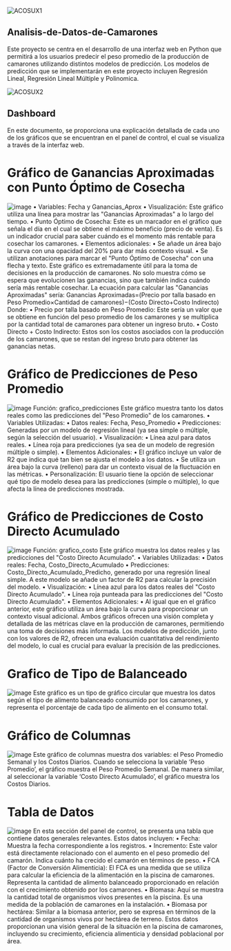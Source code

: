 ![ACOSUX1](https://github.com/sebaburella/Analisis-de-Datos-de-Camarones/assets/106763237/be579218-dcc6-4b4b-a166-3298444403ae)

##  Analisis-de-Datos-de-Camarones
Este proyecto se centra en el desarrollo de una interfaz web en Python que permitirá a los usuarios predecir el peso promedio de la producción de camarones utilizando distintos modelos de predicción. Los modelos de predicción que se implementarán en este proyecto incluyen Regresión Lineal, Regresión Lineal Múltiple y Polinomica.

![ACOSUX2](https://github.com/sebaburella/Analisis-de-Datos-de-Camarones/assets/106763237/31d5194d-0520-45f2-8f5a-28045bfb899a)


##  Dashboard 
En este documento, se proporciona una explicación detallada de cada uno de los gráficos que se encuentran en el panel de control, el cual se visualiza a través de la interfaz web.

# Gráfico de Ganancias Aproximadas con Punto Óptimo de Cosecha
![image](https://github.com/sebaburella/Analisis-de-Datos-de-Camarones/assets/106763237/5cd4d734-8deb-451a-a5ef-692163c9bd72)
•	Variables: Fecha y Ganancias_Aprox
•	Visualización: Este gráfico utiliza una línea para mostrar las "Ganancias Aproximadas" a lo largo del tiempo.
•	Punto Óptimo de Cosecha: Este es un marcador en el gráfico que señala el día en el cual se obtiene el máximo beneficio (precio de venta). Es un indicador crucial para saber cuándo es el momento más rentable para cosechar los camarones.
•	Elementos adicionales:
•	Se añade un área bajo la curva con una opacidad del 20% para dar más contexto visual.
•	Se utilizan anotaciones para marcar el "Punto Óptimo de Cosecha" con una flecha y texto.
Este gráfico es extremadamente útil para la toma de decisiones en la producción de camarones. No solo muestra cómo se espera que evolucionen las ganancias, sino que también indica cuándo sería más rentable cosechar.
La ecuación para calcular las "Ganancias Aproximadas" sería:
Ganancias Aproximadas=(Precio por talla basado en Peso Promedio×Cantidad de camarones)−(Costo Directo+Costo Indirecto)
Donde:
•	Precio por talla basado en Peso Promedio: Este sería un valor que se obtiene en función del peso promedio de los camarones y se multiplica por la cantidad total de camarones para obtener un ingreso bruto.
•	Costo Directo + Costo Indirecto: Estos son los costos asociados con la producción de los camarones, que se restan del ingreso bruto para obtener las ganancias netas.



# Gráfico de Predicciones de Peso Promedio
![image](https://github.com/sebaburella/Analisis-de-Datos-de-Camarones/assets/106763237/f578338a-0014-4ae0-be28-c3095dcb6626)
Función: grafico_predicciones
Este gráfico muestra tanto los datos reales como las predicciones del "Peso Promedio" de los camarones.
•	Variables Utilizadas:
•	Datos reales: Fecha, Peso_Promedio
•	Predicciones: Generadas por un modelo de regresión lineal (ya sea simple o múltiple, según la selección del usuario).
•	Visualización:
•	Línea azul para datos reales.
•	Línea roja para predicciones (ya sea de un modelo de regresión múltiple o simple).
•	Elementos Adicionales:
•	El gráfico incluye un valor de R2 que indica qué tan bien se ajusta el modelo a los datos.
•	Se utiliza un área bajo la curva (relleno) para dar un contexto visual de la fluctuación en las métricas.
•	Personalización: El usuario tiene la opción de seleccionar qué tipo de modelo desea para las predicciones (simple o múltiple), lo que afecta la línea de predicciones mostrada.

# Gráfico de Predicciones de Costo Directo Acumulado
![image](https://github.com/sebaburella/Analisis-de-Datos-de-Camarones/assets/106763237/ac80280e-6e34-4128-a12f-3f24cd090a4e)
Función: grafico_costo
Este gráfico muestra los datos reales y las predicciones del "Costo Directo Acumulado".
•	Variables Utilizadas:
•	Datos reales: Fecha, Costo_Directo_Acumulado
•	Predicciones: Costo_Directo_Acumulado_Predicho, generado por una regresión lineal simple. A este modelo se añade un factor de R2 para calcular la precisión del modelo.
•	Visualización:
•	Línea azul para los datos reales del "Costo Directo Acumulado".
•	Línea roja punteada para las predicciones del "Costo Directo Acumulado".
•	Elementos Adicionales:
•	Al igual que en el gráfico anterior, este gráfico utiliza un área bajo la curva para proporcionar un contexto visual adicional.
Ambos gráficos ofrecen una visión completa y detallada de las métricas clave en la producción de camarones, permitiendo una toma de decisiones más informada. Los modelos de predicción, junto con los valores de R2, ofrecen una evaluación cuantitativa del rendimiento del modelo, lo cual es crucial para evaluar la precisión de las predicciones.


# Grafico de Tipo de Balanceado 
![image](https://github.com/sebaburella/Analisis-de-Datos-de-Camarones/assets/106763237/af96a48b-b562-49ed-acde-499e3b23bf45)
Este gráfico es un tipo de gráfico circular que muestra los datos según el tipo de alimento balanceado consumido por los camarones, y representa el porcentaje de cada tipo de alimento en el consumo total.


# Gráfico de Columnas
![image](https://github.com/sebaburella/Analisis-de-Datos-de-Camarones/assets/106763237/b3d519d6-d7a3-4b99-b188-0a8b9de28d7e)
Este gráfico de columnas muestra dos variables: el Peso Promedio Semanal y los Costos Diarios. Cuando se selecciona la variable ‘Peso Promedio’, el gráfico muestra el Peso Promedio Semanal. De manera similar, al seleccionar la variable ‘Costo Directo Acumulado’, el gráfico muestra los Costos Diarios.

# Tabla de Datos
![image](https://github.com/sebaburella/Analisis-de-Datos-de-Camarones/assets/106763237/4826231f-fe73-4933-a314-d367c815d765)
En esta sección del panel de control, se presenta una tabla que contiene datos generales relevantes. Estos datos incluyen:
•	Fecha: Muestra la fecha correspondiente a los registros.
•	Incremento: Este valor está directamente relacionado con el aumento en el peso promedio del camarón. Indica cuánto ha crecido el camarón en términos de peso.
•	FCA (Factor de Conversión Alimenticia): El FCA es una medida que se utiliza para calcular la eficiencia de la alimentación en la piscina de camarones. Representa la cantidad de alimento balanceado proporcionado en relación con el crecimiento obtenido por los camarones.
•	Biomasa: Aquí se muestra la cantidad total de organismos vivos presentes en la piscina. Es una medida de la población de camarones en la instalación.
•	Biomasa por hectárea: Similar a la biomasa anterior, pero se expresa en términos de la cantidad de organismos vivos por hectárea de terreno.
Estos datos proporcionan una visión general de la situación en la piscina de camarones, incluyendo su crecimiento, eficiencia alimenticia y densidad poblacional por área.
